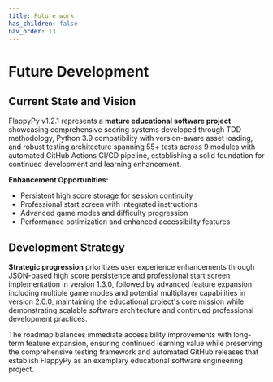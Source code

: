 ```yaml
---
title: Future work
has_children: false
nav_order: 13
---
```


# Future Development

## Current State and Vision

FlappyPy v1.2.1 represents a **mature educational software project** showcasing comprehensive scoring systems developed through TDD methodology, Python 3.9 compatibility with version-aware asset loading, and robust testing architecture spanning 55+ tests across 9 modules with automated GitHub Actions CI/CD pipeline, establishing a solid foundation for continued development and learning enhancement.

**Enhancement Opportunities:**
- Persistent high score storage for session continuity
- Professional start screen with integrated instructions
- Advanced game modes and difficulty progression
- Performance optimization and enhanced accessibility features

## Development Strategy

**Strategic progression** prioritizes user experience enhancements through JSON-based high score persistence and professional start screen implementation in version 1.3.0, followed by advanced feature expansion including multiple game modes and potential multiplayer capabilities in version 2.0.0, maintaining the educational project's core mission while demonstrating scalable software architecture and continued professional development practices.

The roadmap balances immediate accessibility improvements with long-term feature expansion, ensuring continued learning value while preserving the comprehensive testing framework and automated GitHub releases that establish FlappyPy as an exemplary educational software engineering project.
